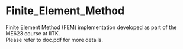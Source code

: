 # Finite_Element_Method
Finite Element Method (FEM) implementation developed as part of the ME623 course at IITK. <br>
Please refer to doc.pdf for more details.
